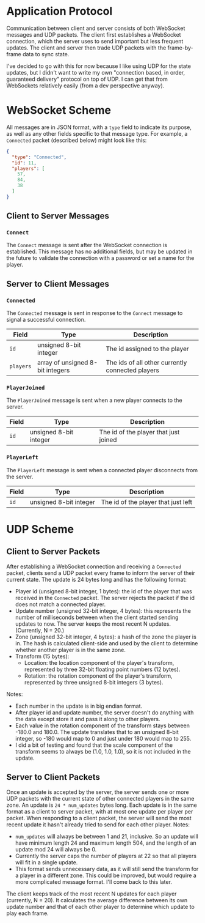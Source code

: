 # Application Protocol

Communication between client and server consists of both WebSocket messages and UDP packets. The client first establishes a WebSocket connection, which the server uses to send important but less frequent updates. The client and server then trade UDP packets with the frame-by-frame data to sync state.

I've decided to go with this for now because I like using UDP for the state updates, but I didn't want to write my own "connection based, in order, guaranteed delivery" protocol on top of UDP. I can get that from WebSockets relatively easily (from a dev perspective anyway).

# WebSocket Scheme

All messages are in JSON format, with a `type` field to indicate its purpose, as well as any other fields specific to that message type. For example, a `Connected` packet (described below) might look like this:

```json
{
  "type": "Connected",
  "id": 11,
  "players": [
    57,
    84,
    38
  ]
}
```

## Client to Server Messages

### `Connect`

The `Connect` message is sent after the WebSocket connection is established. This message has no additional fields, but may be updated in the future to validate the connection with a password or set a name for the player.

## Server to Client Messages

### `Connected`

The `Connected` message is sent in response to the `Connect` message to signal a successful connection.

| Field | Type | Description |
| --- | --- | --- |
| `id` | unsigned 8-bit integer | The id assigned to the player |
| `players` | array of unsigned 8-bit integers | The ids of all other currently connected players |

### `PlayerJoined`

The `PlayerJoined` message is sent when a new player connects to the server.

| Field | Type | Description |
| --- | --- | --- |
| `id` | unsigned 8-bit integer | The id of the player that just joined |

### `PlayerLeft`

The `PlayerLeft` message is sent when a connected player disconnects from the server.

| Field | Type | Description |
| --- | --- | --- |
| `id` | unsigned 8-bit integer | The id of the player that just left |

# UDP Scheme

## Client to Server Packets

After establishing a WebSocket connection and receiving a `Connected` packet, clients send a UDP packet every frame to inform the server of their current state. The update is 24 bytes long and has the following format:

* Player id (unsigned 8-bit integer, 1 bytes): the id of the player that was received in the `Connected` packet. The server rejects the packet if the id does not match a connected player.
* Update number (unsigned 32-bit integer, 4 bytes): this represents the number of milliseconds between when the client started sending updates to now. The server keeps the most recent N updates. (Currently, N = 20.)
* Zone (unsigned 32-bit integer, 4 bytes): a hash of the zone the player is in. The hash is calculated client-side and used by the client to determine whether another player is in the same zone.
* Transform (15 bytes):
  * Location: the location component of the player's transform, represented by three 32-bit floating point numbers (12 bytes).
  * Rotation: the rotation component of the player's transform, represented by three unsigned 8-bit integers (3 bytes).

Notes:

* Each number in the update is in big endian format.
* After player id and update number, the server doesn't do anything with the data except store it and pass it along to other players.
* Each value in the rotation component of the transform stays between -180.0 and 180.0. The update translates that to an unsigned 8-bit integer, so -180 would map to 0 and just under 180 would map to 255.
* I did a bit of testing and found that the scale component of the transform seems to always be (1.0, 1.0, 1.0), so it is not included in the update.

## Server to Client Packets

Once an update is accepted by the server, the server sends one or more UDP packets with the current state of other connected players in the same zone. An update is `24 * num_updates` bytes long. Each update is in the same format as a client to server packet, with at most one update per player per packet. When responding to a client packet, the server will send the most recent update it hasn't already tried to send for each other player.
Notes:

* `num_updates` will always be between 1 and 21, inclusive. So an update will have minimum length 24 and maximum length 504, and the length of an update mod 24 will always be 0.
* Currently the server caps the number of players at 22 so that all players will fit in a single update.
* This format sends unnecessary data, as it will still send the transform for a player in a different zone. This could be improved, but would require a more complicated message format. I'll come back to this later.

The client keeps track of the most recent N updates for each player (currently, N = 20). It calculates the average difference between its own update number and that of each other player to determine which update to play each frame.
